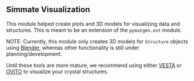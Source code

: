 
Simmate Visualization
---------------------

This module helped create plots and 3D models for visualizing data and structures. This is meant to be an extension of the `pymatgen.ext` module.

NOTE: Currently, this module only creates 3D models for `Structure` objects using [Blender](https://www.blender.org/), whereas other functionality is still under planning/development.

Until these tools are more mature, we recommend using either [VESTA](https://jp-minerals.org/vesta/en/) or [OVITO](https://www.ovito.org/) to visualize your crystal structures.
